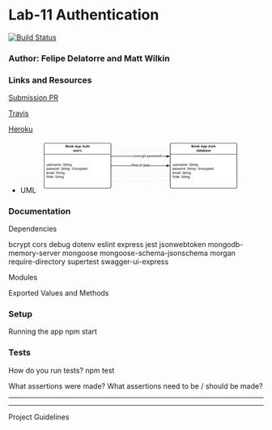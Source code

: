 # Lab-11 Authentication

[![Build Status](https://www.travis-ci.com/mwilkin-401-advanced-javascript/lab-11.svg?branch=master)](https://www.travis-ci.com/mwilkin-401-advanced-javascript/lab-11)

### Author: Felipe Delatorre and Matt Wilkin

### Links and Resources

[Submission PR](https://github.com/mwilkin-401-advanced-javascript/lab-11/pull/1)

[Travis](https://www.travis-ci.com/mwilkin-401-advanced-javascript/lab-11)

[Heroku](https://hidden-lake-68893.herokuapp.com/)

* UML <img src="./assets/Book_App_UML.png" width="400">

### Documentation

Dependencies

  bcrypt
  cors 
  debug 
  dotenv
  eslint
  express
  jest
  jsonwebtoken
  mongodb-memory-server
  mongoose
  mongoose-schema-jsonschema
  morgan
  require-directory
  supertest
  swagger-ui-express

Modules


Exported Values and Methods


### Setup

Running the app
npm start

### Tests
How do you run tests?
npm test

What assertions were made?
What assertions need to be / should be made?

_________________
_________________

Project Guidelines